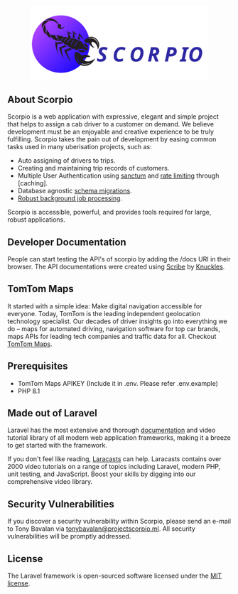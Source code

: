 <p align="center"><a href="https://scorpio.tonythedevops.ml" target="_blank"><img src="https://raw.githubusercontent.com/tonybavalan/scorpio/main/public/img/scorpio.svg" width="400"></a></p>

## About Scorpio

Scorpio is a web application with expressive, elegant and simple project that helps to assign a cab driver to a customer on demand. We believe development must be an enjoyable and creative experience to be truly fulfilling. Scorpio takes the pain out of development by easing common tasks used in many uberisation projects, such as:

- Auto assigning of drivers to trips.
- Creating and maintaining trip records of customers.
- Multiple User Authentication using [sanctum](https://laravel.com/docs/session) and [rate limiting](https://laravel.com/docs/cache) through [caching].
- Database agnostic [schema migrations](https://laravel.com/docs/migrations).
- [Robust background job processing](https://laravel.com/docs/queues).

Scorpio is accessible, powerful, and provides tools required for large, robust applications.

## Developer Documentation

People can start testing the API's of scorpio by adding the /docs URI in their browser. The API documentations were created using [Scribe](https://github.com/knuckleswtf/scribe) by [Knuckles](https://github.com/knuckleswtf).

## TomTom Maps

It started with a simple idea: Make digital navigation accessible for everyone. Today, TomTom is the leading independent geolocation technology specialist. Our decades of driver insights go into everything we do – maps for automated driving, navigation software for top car brands, maps APIs for leading tech companies and traffic data for all. Checkout [TomTom Maps](https://www.tomtom.com/en_us/).

## Prerequisites

- TomTom Maps APIKEY (Include it in .env. Please refer .env.example)
- PHP 8.1

## Made out of Laravel

Laravel has the most extensive and thorough [documentation](https://laravel.com/docs) and video tutorial library of all modern web application frameworks, making it a breeze to get started with the framework.

If you don't feel like reading, [Laracasts](https://laracasts.com) can help. Laracasts contains over 2000 video tutorials on a range of topics including Laravel, modern PHP, unit testing, and JavaScript. Boost your skills by digging into our comprehensive video library.

## Security Vulnerabilities

If you discover a security vulnerability within Scorpio, please send an e-mail to Tony Bavalan via [tonybavalan@projectscorpio.ml](mailto:tonybavalan@projectscorpio.ml). All security vulnerabilities will be promptly addressed.

## License

The Laravel framework is open-sourced software licensed under the [MIT license](https://opensource.org/licenses/MIT).
